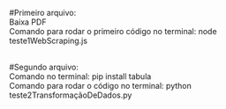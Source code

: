 #Primeiro arquivo:<br>
Baixa PDF <br>
Comando para rodar o primeiro código no terminal: node teste1WebScraping.js<br><br>

#Segundo arquivo:<br>
Comando no terminal: pip install tabula<br>
Comando para rodar o código no terminal: python teste2TransformaçãoDeDados.py<br>
